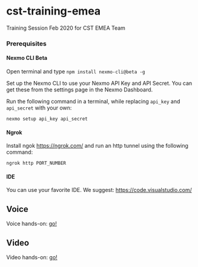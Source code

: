 # cst-training-emea
Training Session Feb 2020 for CST EMEA Team

### Prerequisites

#### Nexmo CLI Beta

Open terminal and type `npm install nexmo-cli@beta -g`

Set up the Nexmo CLI to use your Nexmo API Key and API Secret. You can get these from the settings page in the Nexmo Dashboard.

Run the following command in a terminal, while replacing `api_key` and `api_secret` with your own:

`nexmo setup api_key api_secret`

#### Ngrok

Install ngok https://ngrok.com/ and run an http tunnel using the following command:

```
ngrok http PORT_NUMBER

```

#### IDE

You can use your favorite IDE. We suggest: https://code.visualstudio.com/ 


## Voice

Voice hands-on: [go!](./voice/README.md)

## Video

Video hands-on: [go!](./video/README.md)